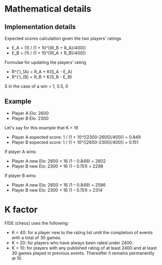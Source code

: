 # Mathematical details
## Implementation details
Expected scores calculation given the two players' ratings
* E_A = (1) / (1 + 10^((R_B + R_A)/400))
* E_B = (1) / (1 + 10^((R_A + R_B)/400))

Formulae for updating the players' rating
* R^(')_(A) = R_A + K(S_A - E_A)
* R^(')_(B) = R_B + K(S_B - E_B)

S in the case of a win = 1, 0.5, 0

## Example
* Player A Elo: 2600
* Player B Elo: 2300

Let's say for this example that K = 16

* Player A expected score: 1 / (1 + 10^((2300-2600)/400)) = 0.849
* Player B expected score: 1 / (1 + 10^((2600-2300)/400)) = 0.151

If player A wins:
* Player A new Elo: 2600 + 16 (1 – 0.849) = 2602
* Player B new Elo: 2300 + 16 (1 – 0.151) = 2298

If player B wins:
* Player A new Elo: 2600 + 16 (1 – 0.849) = 2586
* Player B new Elo: 2300 + 16 (1 – 0.151) = 2314

# K factor
FIDE (chess) uses the following:
* K = 40: for a player new to the rating list until the completion of events with a total of 30 games.
* K = 20: for players who have always been rated under 2400.
* K = 10: for players with any published rating of at least 2400 and at least 30 games played in previous events. Thereafter it remains permanently at 10.
